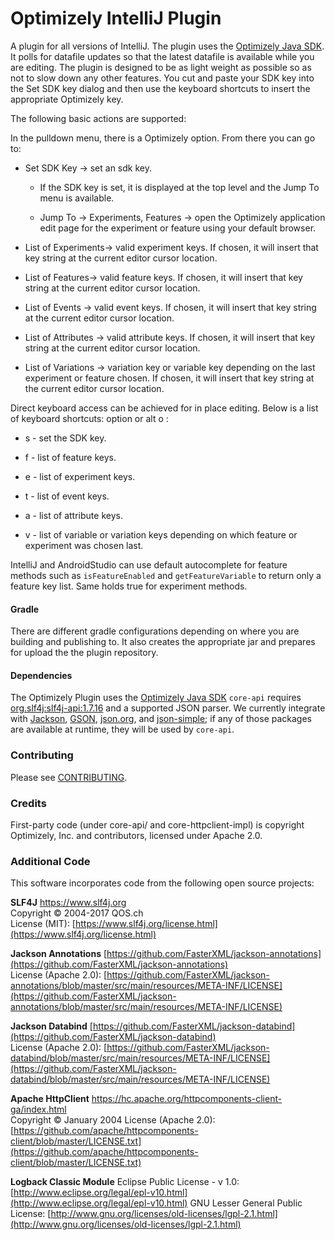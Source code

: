 Optimizely IntelliJ Plugin
==========================

A plugin for all versions of IntelliJ. 
The plugin uses the [Optimizely Java SDK](https://github.com/optimizely/java-sdk).  It polls for datafile updates so that the latest datafile is available while you are editing.  The plugin is designed to be as light weight as possible so as not to slow down any other features.  You cut and paste your SDK key into the Set SDK key dialog and then use the keyboard shortcuts to insert the appropriate Optimizely key.

The following basic actions are supported:

In the pulldown menu, there is a Optimizely option.  From there you can go to:

* Set SDK Key -> set an sdk key.

    * If the SDK key is set, it is displayed at the top level and the Jump To menu is available.

    * Jump To -> Experiments, Features -> open the Optimizely application edit page for the experiment or feature using your default browser.

* List of Experiments-> valid experiment keys. If chosen, it will insert that key string at the current editor cursor location.

* List of Features-> valid feature keys. If chosen, it will insert that key string at the current editor cursor location.

* List of Events -> valid event keys. If chosen, it will insert that key string at the current editor cursor location.

* List of Attributes -> valid attribute keys. If chosen, it will insert that key string at the current editor cursor location.

* List of Variations -> variation key or variable key depending on the last experiment or feature chosen. If chosen, it will insert that key string at the current editor cursor location.


Direct keyboard access can be achieved for in place editing.  Below is a list of keyboard shortcuts:
option or alt o :

* s - set the SDK key.

* f - list of feature keys.

* e - list of experiment keys.

* t - list of event keys.

* a - list of attribute keys.

* v - list of variable or variation keys depending on which feature or experiment was chosen last.

IntelliJ and AndroidStudio can use default autocomplete for feature methods such as `isFeatureEnabled` and `getFeatureVariable` to return only a feature key list. Same holds true for experiment methods.

#### Gradle

There are different gradle configurations depending on where you are building and publishing to.  It also creates the appropriate jar and prepares for upload the the plugin repository.

#### Dependencies
The Optimizely Plugin uses the [Optimizely Java SDK](https://github.com/optimizely/java-sdk)
`core-api` requires [org.slf4j:slf4j-api:1.7.16](https://mvnrepository.com/artifact/org.slf4j/slf4j-api/1.7.16) and a supported JSON parser. 
We currently integrate with [Jackson](https://github.com/FasterXML/jackson), [GSON](https://github.com/google/gson), [json.org](http://www.json.org),
and [json-simple](https://code.google.com/archive/p/json-simple); if any of those packages are available at runtime, they will be used by `core-api`.

### Contributing

Please see [CONTRIBUTING](CONTRIBUTING.md).

### Credits

First-party code (under core-api/ and core-httpclient-impl) is copyright Optimizely, Inc. and contributors, licensed under Apache 2.0.

### Additional Code

This software incorporates code from the following open source projects:

**SLF4J** [https://www.slf4j.org ](https://www.slf4j.org)  
Copyright &copy; 2004-2017 QOS.ch  
License (MIT): [https://www.slf4j.org/license.html](https://www.slf4j.org/license.html)

**Jackson Annotations** [https://github.com/FasterXML/jackson-annotations](https://github.com/FasterXML/jackson-annotations)  
License (Apache 2.0): [https://github.com/FasterXML/jackson-annotations/blob/master/src/main/resources/META-INF/LICENSE](https://github.com/FasterXML/jackson-annotations/blob/master/src/main/resources/META-INF/LICENSE)

**Jackson Databind** [https://github.com/FasterXML/jackson-databind](https://github.com/FasterXML/jackson-databind)   
License (Apache 2.0): [https://github.com/FasterXML/jackson-databind/blob/master/src/main/resources/META-INF/LICENSE](https://github.com/FasterXML/jackson-databind/blob/master/src/main/resources/META-INF/LICENSE)

**Apache HttpClient** [https://hc.apache.org/httpcomponents-client-ga/index.html ](https://hc.apache.org/httpcomponents-client-ga/index.html)  
Copyright &copy; January 2004
License (Apache 2.0): [https://github.com/apache/httpcomponents-client/blob/master/LICENSE.txt](https://github.com/apache/httpcomponents-client/blob/master/LICENSE.txt)

**Logback Classic Module** 
Eclipse Public License - v 1.0:	[http://www.eclipse.org/legal/epl-v10.html](http://www.eclipse.org/legal/epl-v10.html)
GNU Lesser General Public License: [http://www.gnu.org/licenses/old-licenses/lgpl-2.1.html](http://www.gnu.org/licenses/old-licenses/lgpl-2.1.html)